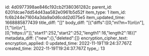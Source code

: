 id: 4d0977398ae846c192cb2f380361282c
parent_id: 6201dcae7dd54d43aa582e0961b5d52f
item_type: 1
item_id: fc6b244e71604a3da9a0d6cdd2d075e5
item_updated_time: 1668885877439
title_diff: "[]"
body_diff: "[{\"diffs\":[[0,\"ml?m=1\\\n\\\n\"],[1,\"\\\n\\\n\"],[0,\"https://\"]],\"start1\":252,\"start2\":252,\"length1\":16,\"length2\":18}]"
metadata_diff: {"new":{},"deleted":[]}
encryption_cipher_text: 
encryption_applied: 0
updated_time: 2022-11-19T19:24:37.767Z
created_time: 2022-11-19T19:24:37.767Z
type_: 13